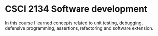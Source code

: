 # CSCI 2134 Software development
In this course I learned concepts related to unit testing, debugging, defensive programming, assertions, refactoring and software extension.
